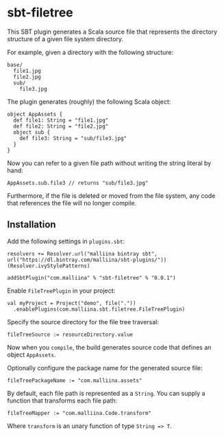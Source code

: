 # sbt-filetree

This SBT plugin generates a Scala source file that represents the 
directory structure of a given file system directory.

For example, given a directory with the following structure:

    base/
      file1.jpg
      file2.jpg
      sub/
        file3.jpg
      
The plugin generates (roughly) the following Scala object:

    object AppAssets {
      def file1: String = "file1.jpg"
      def file2: String = "file2.jpg"
      object sub {
        def file3: String = "sub/file3.jpg"
      }
    }
    
Now you can refer to a given file path without writing the string literal by hand:

    AppAssets.sub.file3 // returns "sub/file3.jpg"

Furthermore, if the file is deleted or moved from the file system, any code that
references the file will no longer compile.

## Installation

Add the following settings in `plugins.sbt`:

    resolvers += Resolver.url("malliina bintray sbt", url("https://dl.bintray.com/malliina/sbt-plugins/"))(Resolver.ivyStylePatterns)
    
    addSbtPlugin("com.malliina" % "sbt-filetree" % "0.0.1")

Enable `FileTreePlugin` in your project:

    val myProject = Project("demo", file("."))
      .enablePlugins(com.malliina.sbt.filetree.FileTreePlugin)

Specify the source directory for the file tree traversal:

    fileTreeSource := resourceDirectory.value
    
Now when you `compile`, the build generates source code that defines an object `AppAssets`.

Optionally configure the package name for the generated source file:

    fileTreePackageName := "com.malliina.assets"
        
By default, each file path is represented as a `String`. You can supply a 
function that transforms each file path:

    fileTreeMapper := "com.malliina.Code.transform"
    
Where `transform` is an unary function of type `String => T`.
